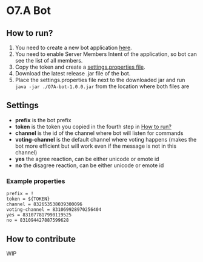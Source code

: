 # O7.A Bot
## How to run?
1. You need to create a new bot application [here](https://discord.com/developers/applications).
2. You need to enable Server Members Intent of the application, so bot can see the list of all members.
3. Copy the token and create a [settings.properties file](#settings).
4. Download the latest release .jar file of the bot.
5. Place the settings.properties file next to the downloaded jar and run `java -jar ./O7A-bot-1.0.0.jar` from the location where both files are

## Settings
- **prefix** is the bot prefix
- **token** is the token you copied in the fourth step in [How to run?](#how-to-run)
- **channel** is the id of the channel where bot will listen for commands
- **voting-channel** is the default channel where voting happens (makes the bot more efficient but will work even if the message is not in this channel)
- **yes** the agree reaction, can be either unicode or emote id
- **no** the disagree reaction, can be either unicode or emote id

### Example properties
```properties
prefix = !
token = ${TOKEN}
channel = 832653538039300096
voting-channel = 831069928970256404
yes = 831077817990119525
no = 831094427887599628
```

## How to contribute
WIP